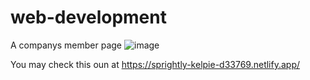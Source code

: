 # web-development
A companys member page
![image](https://github.com/user-attachments/assets/d0ad33ea-8cb9-420e-8dd6-95270b273478)

You may check this oun at https://sprightly-kelpie-d33769.netlify.app/
